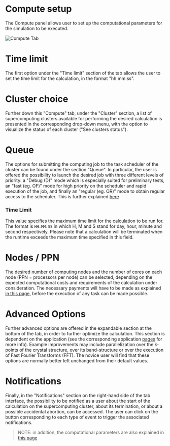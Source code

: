 # Compute setup

The Compute panel allows user to set up the computational parameters for the simulation to be executed.

<!-- TODO: update a visual -->

![Compute Tab](../images/ComputeTab.png "Compute Tab")

# Time limit 
 
The first option under the "Time limit" section of the tab allows the user to set the time limit for the calculation, in the format "hh:mm:ss". 

# Cluster choice

Further down this "Compute" tab, under the "Cluster" section, a list of supercomputing clusters available for performing the desired calculation is presented in the corresponding drop-down menu, with the option to visualize the status of each cluster ("See clusters status"). 

# Queue

The options for submitting the computing job to the task scheduler of the cluster can be found under the section "Queue". In particular, the user is offered the possibility to launch the desired job with three different levels of priority: a "Debug (D)" mode which is especially suited for preliminary tests, an "fast (eg. OF)" mode for high priority on the scheduler and rapid execution of the job, and finally an "regular (eg. OR)" mode to obtain regular access to the scheduler. This is further explained [here](levels-queues.md)

### Time Limit

This value specifies the maximum time limit for the calculation to be run for. The format is `HH:MM:SS` in which H, M and S stand for day, hour, minute and second respectively. Please note that a calculation will be terminated when the runtime exceeds the maximum time specified in this field.

# Nodes / PPN

The desired number of computing nodes and the number of cores on each node (PPN = processors per node) can be selected, depending on the expected computational costs and requirements of the calculation under consideration. The necessary payments will have to be made as explained [in this page](/billing/billing-and-payments.md), before the execution of any task can be made possible.

# Advanced Options

Further advanced options are offered in the expandable section at the bottom of the tab, in order to further optimize the calculation. This section is dependent on the application (see the corresponding application [pages](/applications/modeling/overview.md) for more info). Example improvements may include parallelization over the k-points of the crystal structure, over its band-structure or over the execution of Fast Fourier Transforms (FFT). The novice user will find that these options are normally better left unchanged from their default values. 

# Notifications

Finally, in the "Notifications" section on the right-hand side of the tab interface, the possibility to be notified as a user about the start of the calculation on the supercomputing cluster, about its termination, or about a possible accidental abortion, can be accessed. The user can click on the button corresponding to each type of event to trigger the associated notifications.

> NOTE: in addition, the computational parameters are also explained in [this page](data.md)
